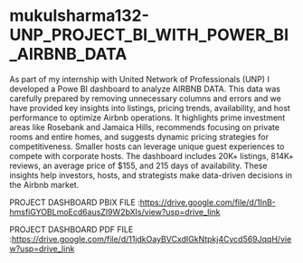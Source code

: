 # mukulsharma132-UNP_PROJECT_BI_WITH_POWER_BI_AIRBNB_DATA

As part of my internship with United Network of Professionals (UNP) I developed a Powe BI dashboard to analyze AIRBNB DATA. This data was carefully prepared by removing unnecessary columns and errors and we have provided key insights into listings, pricing trends, availability, and host performance to optimize Airbnb operations. It highlights prime investment areas like Rosebank and Jamaica Hills, recommends focusing on private rooms and entire homes, and suggests dynamic pricing strategies for competitiveness. Smaller hosts can leverage unique guest experiences to compete with corporate hosts. The dashboard includes 20K+ listings, 814K+ reviews, an average price of $155, and 215 days of availability. These insights help investors, hosts, and strategists make data-driven decisions in the Airbnb market.

PROJECT DASHBOARD PBIX FILE :https://drive.google.com/file/d/1InB-hmsfiGYOBLmoEcd6ausZI9W2bXIs/view?usp=drive_link

PROJECT DASHBOARD PDF FILE :https://drive.google.com/file/d/11jdkOayBVCxdIGkNtpkj4Cycd569JqqH/view?usp=drive_link
